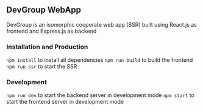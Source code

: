 ## DevGroup WebApp

DevGroup is an isomorphic cooperate web app (SSR) built using React.js as frontend and Express.js as  backend

### Installation and Production

`npm install` to install all dependencies
`npm run build` to build the frontend
`npm run ssr` to start the SSR

### Development

`npm run dev` to start the backend server in development mode
`npm start` to start the frontend server in development mode
